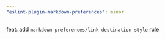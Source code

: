 ```yaml
---
"eslint-plugin-markdown-preferences": minor
---
```


feat: add `markdown-preferences/link-destination-style` rule
